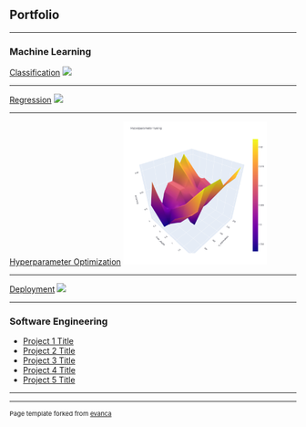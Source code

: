 ## Portfolio

---

### Machine Learning 

[Classification](/sample_page)
<img src="images/dummy_thumbnail.jpg?raw=true"/>

---
[Regression](/pdf/sample_presentation.pdf)
<img src="images/dummy_thumbnail.jpg?raw=true"/>

---
[Hyperparameter Optimization](/sample_page)
<img src="images/GridSearchHyperTuning.png?raw=true" width=50% height=50%/>

---
[Deployment](http://example.com/)
<img src="images/dummy_thumbnail.jpg?raw=true"/>

---


### Software Engineering

- [Project 1 Title](http://example.com/)
- [Project 2 Title](http://example.com/)
- [Project 3 Title](http://example.com/)
- [Project 4 Title](http://example.com/)
- [Project 5 Title](http://example.com/)

---




---
<p style="font-size:11px">Page template forked from <a href="https://github.com/evanca/quick-portfolio">evanca</a></p>
<!-- Remove above link if you don't want to attibute -->
